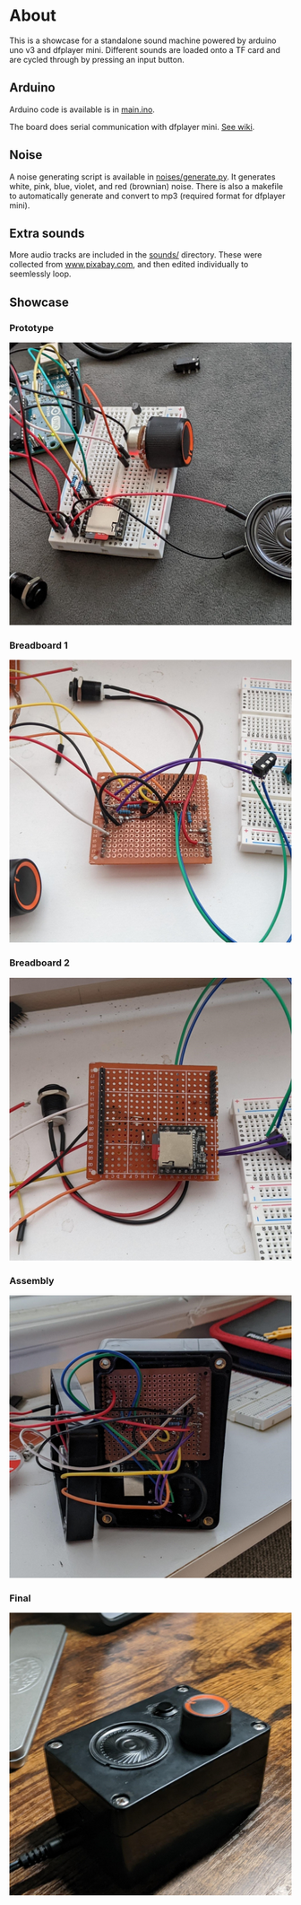 # About

This is a showcase for a standalone sound machine powered by arduino uno v3 and dfplayer mini. Different sounds are loaded onto a TF card and are cycled through by pressing an input button.

## Arduino

Arduino code is available is in [main.ino](main.ino).

The board does serial communication with dfplayer mini. [See wiki](https://wiki.dfrobot.com/DFPlayer_Mini_SKU_DFR0299).

## Noise

A noise generating script is available in [noises/generate.py](noises/generate.py). It generates white, pink, blue, violet, and red (brownian) noise. There is also a makefile to automatically generate and convert to mp3 (required format for dfplayer mini).

## Extra sounds

More audio tracks are included in the [sounds/](sounds/) directory. These were collected from www.pixabay.com, and then edited individually to seemlessly loop.

## Showcase

### Prototype

![](pics/0prototype.jpg)

### Breadboard 1

![](pics/1breadboard.jpg)

### Breadboard 2

![](pics/2breadboard.jpg)

### Assembly

![](pics/3assembly.jpg)

### Final

![](pics/4final.jpg)
